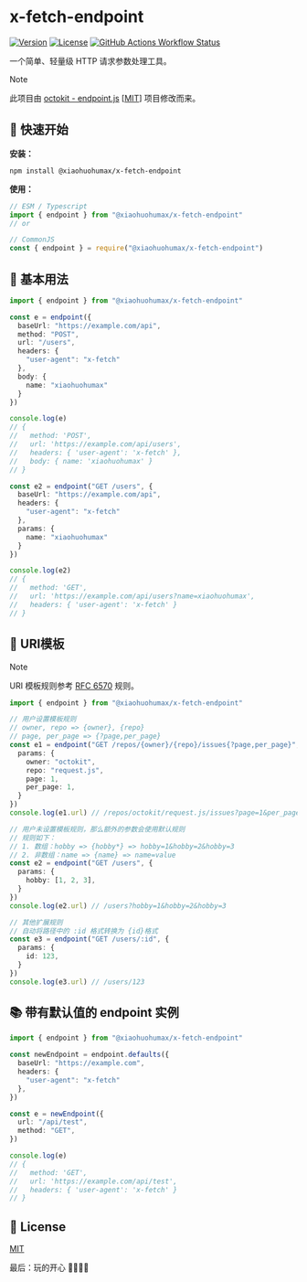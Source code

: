 # x-fetch-endpoint

[![Version](https://img.shields.io/npm/v/@xiaohuohumax/x-fetch-endpoint.svg?sanitize=true)](https://www.npmjs.com/package/@xiaohuohumax/x-fetch-endpoint)
[![License](https://img.shields.io/npm/l/@xiaohuohumax/x-fetch-endpoint.svg?sanitize=true)](https://www.npmjs.com/package/@xiaohuohumax/x-fetch-endpoint)
[![GitHub Actions Workflow Status](https://img.shields.io/github/actions/workflow/status/xiaohuohumax/x-fetch/release-publish.yaml)](https://github.com/xiaohuohumax/x-fetch/actions/workflows/release-publish.yaml)

一个简单、轻量级 HTTP 请求参数处理工具。

> [!NOTE]
> 此项目由 [octokit - endpoint.js](https://github.com/octokit/endpoint.js) [[MIT](https://github.com/xiaohuohumax/x-fetch/blob/main/licenses/octokit.js/LICENSE)] 项目修改而来。

## 🚀 快速开始

**安装：**

```shell
npm install @xiaohuohumax/x-fetch-endpoint
```

**使用：**

```typescript
// ESM / Typescript
import { endpoint } from "@xiaohuohumax/x-fetch-endpoint"
// or

// CommonJS
const { endpoint } = require("@xiaohuohumax/x-fetch-endpoint")
```

## 📖 基本用法

```typescript
import { endpoint } from "@xiaohuohumax/x-fetch-endpoint"

const e = endpoint({
  baseUrl: "https://example.com/api",
  method: "POST",
  url: "/users",
  headers: {
    "user-agent": "x-fetch"
  },
  body: {
    name: "xiaohuohumax"
  }
})

console.log(e)
// {
//   method: 'POST',
//   url: 'https://example.com/api/users',
//   headers: { 'user-agent': 'x-fetch' },
//   body: { name: 'xiaohuohumax' }
// }

const e2 = endpoint("GET /users", {
  baseUrl: "https://example.com/api",
  headers: {
    "user-agent": "x-fetch"
  },
  params: {
    name: "xiaohuohumax"
  }
})

console.log(e2)
// {
//   method: 'GET',
//   url: 'https://example.com/api/users?name=xiaohuohumax',
//   headers: { 'user-agent': 'x-fetch' }
// }
```

## 🔗 URI模板

> [!NOTE]
> URI 模板规则参考 [RFC 6570](https://datatracker.ietf.org/doc/html/rfc6570) 规则。

```typescript
import { endpoint } from "@xiaohuohumax/x-fetch-endpoint"

// 用户设置模板规则
// owner, repo => {owner}, {repo}
// page, per_page => {?page,per_page}
const e1 = endpoint("GET /repos/{owner}/{repo}/issues{?page,per_page}", {
  params: {
    owner: "octokit",
    repo: "request.js",
    page: 1,
    per_page: 1,
  }
})
console.log(e1.url) // /repos/octokit/request.js/issues?page=1&per_page=1

// 用户未设置模板规则，那么额外的参数会使用默认规则
// 规则如下：
// 1. 数组：hobby => {hobby*} => hobby=1&hobby=2&hobby=3
// 2. 非数组：name => {name} => name=value
const e2 = endpoint("GET /users", {
  params: {
    hobby: [1, 2, 3],
  }
})
console.log(e2.url) // /users?hobby=1&hobby=2&hobby=3

// 其他扩展规则
// 自动将路径中的 :id 格式转换为 {id}格式
const e3 = endpoint("GET /users/:id", {
  params: {
    id: 123,
  }
})
console.log(e3.url) // /users/123
```

## 📚 带有默认值的 endpoint 实例

```typescript
import { endpoint } from "@xiaohuohumax/x-fetch-endpoint"

const newEndpoint = endpoint.defaults({
  baseUrl: "https://example.com",
  headers: {
    "user-agent": "x-fetch"
  },
})

const e = newEndpoint({
  url: "/api/test",
  method: "GET",
})

console.log(e)
// {
//   method: 'GET',
//   url: 'https://example.com/api/test',
//   headers: { 'user-agent': 'x-fetch' }
// }
```

## 📄 License

[MIT](LICENSE)

最后：玩的开心 🎉🎉🎉🎉

